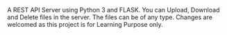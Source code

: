 A REST API Server using Python 3 and FLASK.
You can Upload, Download and Delete files in the server.
The files can be of any type.
Changes are welcomed as this project is for Learning Purpose only.

